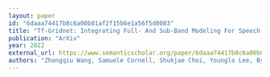 ```yaml
---
layout: paper
id: "6daaa74417b8c6a00b81af2f15b6e1a56f5d0083"
title: "Tf-Gridnet: Integrating Full- And Sub-Band Modeling For Speech Separation"
publication: "ArXiv"
year: 2022
external_url: https://www.semanticscholar.org/paper/6daaa74417b8c6a00b81af2f15b6e1a56f5d0083
authors: "Zhongqiu Wang, Samuele Cornell, Shukjae Choi, Younglo Lee, Byeonghak Kim, Shinji Watanabe"
---
```

